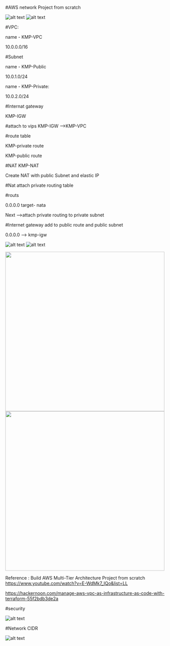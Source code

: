 #AWS network Project from scratch 


![alt text](../images/aws-network.jpg) ![alt text](../images/network.jpg )


#VPC:

name - KMP-VPC

10.0.0.0/16

#Subnet 

name - KMP-Public

10.0.1.0/24

name - KMP-Private:

10.0.2.0/24

#Internat gateway

KMP-IGW

#attach to vips  KMP-IGW -->KMP-VPC 

#route table

KMP-private route

KMP-public route


#NAT
KMP-NAT

Create NAT with public Subnet and elastic IP

#Nat attach private routing table

#routs

0.0.0.0  target- nata

Next
-->attach  private routing to private subnet

#Internet gateway add to public route and public subnet 

0.0.0.0 --> kmp-igw

![alt text](../images/98-nat-gateway-diagram.png) 
![alt text](../images/full-vpc-traffic.png)

<p float="left">
  <img src="../images/98-nat-gateway-diagram.png" width="500" />
  <img src="../images/full-vpc-traffic.png" width="500" /> 
</p>

Reference : Build AWS Multi-Tier Architecture Project from scratch
https://www.youtube.com/watch?v=E-WdMk7_IQo&list=LL

https://hackernoon.com/manage-aws-vpc-as-infrastructure-as-code-with-terraform-55f2bdb3de2a


#security 

![alt text](../images/security.jpg)

#Network CIDR

![alt text](../images/cidr.jpg)








